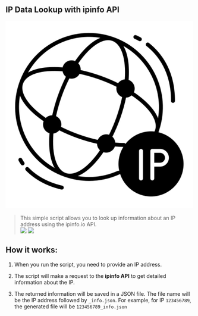 ## IP Data Lookup with ipinfo API
![](ip-address.png)
> This simple script allows you to look up information about an IP address using the ipinfo.io API.<br>
![](https://camo.githubusercontent.com/0be573625a35ec48113c49cde118ecbe70d987fff3dcd02709b76278b06e095f/68747470733a2f2f696d672e736869656c64732e696f2f62616467652f507974686f6e253230332d3337373641423f7374796c653d666f722d7468652d6261646765266c6f676f3d707974686f6e266c6f676f436f6c6f723d7768697465)
![](https://camo.githubusercontent.com/004134ebde4d6264961ef9a74fa84d7faa71d9c9b7110b5c53a57dac1194cf8c/68747470733a2f2f696d672e736869656c64732e696f2f62616467652f526571756573742d3538343942453f7374796c653d666f722d7468652d6261646765266c6f676f3d707974686f6e266c6f676f436f6c6f723d7768697465)
> 
## How it works:

1. When you run the script, you need to provide an IP address.


2. The script will make a request to the **ipinfo API** to get detailed information about the IP.


3. The returned information will be saved in a JSON file. The file name will be the IP address followed by `_info.json`. For example, for IP `123456789`, the generated file will be ``123456789_info.json``
